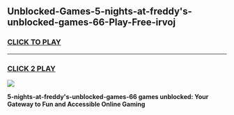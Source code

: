 
## Unblocked-Games-5-nights-at-freddy's-unblocked-games-66-Play-Free-irvoj
<h3>
<a href="https://premium76.site?title=5-nights-at-freddy's-unblocked-games-66&ref=18A1">CLICK TO PLAY</a></h3>
<hr>

<h3>
<a href="https://premium76.site?title=5-nights-at-freddy's-unblocked-games-66&ref=18A1">CLICK 2 PLAY</a>
  
</h3>

<a href="https://premium76.site?title=5-nights-at-freddy's-unblocked-games-66&ref=18A1"><img src="https://clearcache.store/games.png"></a>


**5-nights-at-freddy's-unblocked-games-66 games unblocked: Your Gateway to Fun and Accessible Online Gaming**
